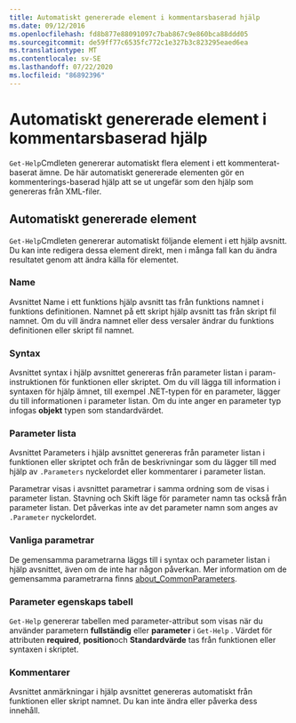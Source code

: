 ```yaml
---
title: Automatiskt genererade element i kommentarsbaserad hjälp
ms.date: 09/12/2016
ms.openlocfilehash: fd8b877e88091097c7bab867c9e860bca88ddd05
ms.sourcegitcommit: de59ff77c6535fc772c1e327b3c823295eaed6ea
ms.translationtype: MT
ms.contentlocale: sv-SE
ms.lasthandoff: 07/22/2020
ms.locfileid: "86892396"
---
```

# <a name="autogenerated-elements-of-comment-based-help"></a>Automatiskt genererade element i kommentarsbaserad hjälp

`Get-Help`Cmdleten genererar automatiskt flera element i ett kommenterat-baserat ämne. De här automatiskt genererade elementen gör en kommenterings-baserad hjälp att se ut ungefär som den hjälp som genereras från XML-filer.

## <a name="autogenerated-elements"></a>Automatiskt genererade element

`Get-Help`Cmdleten genererar automatiskt följande element i ett hjälp avsnitt. Du kan inte redigera dessa element direkt, men i många fall kan du ändra resultatet genom att ändra källa för elementet.

### <a name="name"></a>Name

Avsnittet Name i ett funktions hjälp avsnitt tas från funktions namnet i funktions definitionen. Namnet på ett skript hjälp avsnitt tas från skript fil namnet. Om du vill ändra namnet eller dess versaler ändrar du funktions definitionen eller skript fil namnet.

### <a name="syntax"></a>Syntax

Avsnittet syntax i hjälp avsnittet genereras från parameter listan i param-instruktionen för funktionen eller skriptet. Om du vill lägga till information i syntaxen för hjälp ämnet, till exempel .NET-typen för en parameter, lägger du till informationen i parameter listan. Om du inte anger en parameter typ infogas **objekt** typen som standardvärdet.

### <a name="parameter-list"></a>Parameter lista

Avsnittet Parameters i hjälp avsnittet genereras från parameter listan i funktionen eller skriptet och från de beskrivningar som du lägger till med hjälp av `.Parameters` nyckelordet eller kommentarer i parameter listan.

Parametrar visas i avsnittet parametrar i samma ordning som de visas i parameter listan. Stavning och Skift läge för parameter namn tas också från parameter listan. Det påverkas inte av det parameter namn som anges av `.Parameter` nyckelordet.

### <a name="common-parameters"></a>Vanliga parametrar

De gemensamma parametrarna läggs till i syntax och parameter listan i hjälp avsnittet, även om de inte har någon påverkan. Mer information om de gemensamma parametrarna finns [about_CommonParameters](/powershell/module/microsoft.powershell.core/about/about_commonparameters).

### <a name="parameter-attribute-table"></a>Parameter egenskaps tabell

`Get-Help` genererar tabellen med parameter-attribut som visas när du använder parametern **fullständig** eller **parameter** i `Get-Help` . Värdet för attributen **required**, **position**och **Standardvärde** tas från funktionen eller syntaxen i skriptet.

### <a name="remarks"></a>Kommentarer

Avsnittet anmärkningar i hjälp avsnittet genereras automatiskt från funktionen eller skript namnet.
Du kan inte ändra eller påverka dess innehåll.
